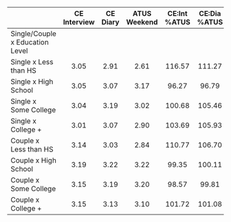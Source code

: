 
|                      | CE<br>Interview |  CE<br>Diary | ATUS<br>Weekend | CE:Int<br>%ATUS | CE:Dia<br>%ATUS |
| -------------------- | :----------: | :----------: | :----------: | :----------: | :----------: |
| Single/Couple x Education Level |              |              |              |              |              |
| Single x Less than HS |         3.05 |         2.91 |         2.61 |       116.57 |       111.27 |
| Single x High School |         3.05 |         3.07 |         3.17 |        96.27 |        96.79 |
| Single x Some College |         3.04 |         3.19 |         3.02 |       100.68 |       105.46 |
| Single x College +   |         3.01 |         3.07 |         2.90 |       103.69 |       105.93 |
| Couple x Less than HS |         3.14 |         3.03 |         2.84 |       110.77 |       106.70 |
| Couple x High School |         3.19 |         3.22 |         3.22 |        99.35 |       100.11 |
| Couple x Some College |         3.15 |         3.19 |         3.20 |        98.57 |        99.81 |
| Couple x College +   |         3.15 |         3.13 |         3.10 |       101.72 |       101.08 |

